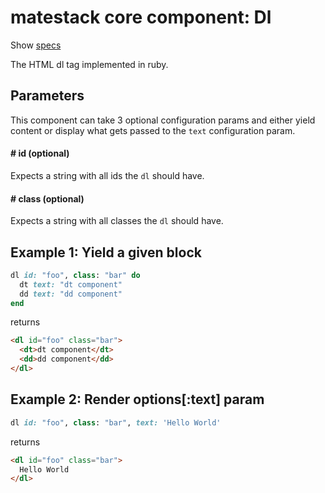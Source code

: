 # matestack core component: Dl

Show [specs](/spec/usage/components/dl_spec.rb)

The HTML dl tag implemented in ruby.

## Parameters

This component can take 3 optional configuration params and either yield content or display what gets passed to the `text` configuration param.

#### # id (optional)
Expects a string with all ids the `dl` should have.

#### # class (optional)
Expects a string with all classes the `dl` should have.

## Example 1: Yield a given block

```ruby
dl id: "foo", class: "bar" do
  dt text: "dt component"
  dd text: "dd component"
end
```

returns

```html
<dl id="foo" class="bar">
  <dt>dt component</dt>
  <dd>dd component</dd>
</dl>
```

## Example 2: Render options[:text] param

```ruby
dl id: "foo", class: "bar", text: 'Hello World'
```

returns

```html
<dl id="foo" class="bar">
  Hello World
</dl>
```